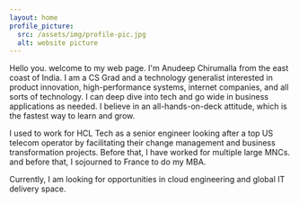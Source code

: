 ```yaml
---
layout: home
profile_picture:
  src: /assets/img/profile-pic.jpg
  alt: website picture
---
```


<p>
Hello you. welcome to my web page. I'm Anudeep Chirumalla from the east coast of India. I am a CS Grad and a technology generalist interested in product innovation, high-performance systems, internet companies, and all sorts of technology. I can deep dive into tech and go wide in business applications as needed. I believe in an all-hands-on-deck attitude, which is the fastest way to learn and grow.
</p>

<p>
I used to work for HCL Tech as a senior engineer looking after a top US telecom operator by facilitating their change management and business transformation projects. Before that, I have worked for multiple large MNCs. and before that, I sojourned to France to do my MBA. 

</p>



<p>
Currently, I am looking for opportunities in cloud engineering and global IT delivery space.
</p>


